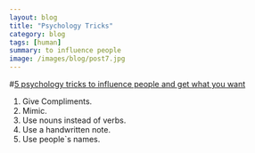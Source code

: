 ```yaml
---
layout: blog
title: "Psychology Tricks"
category: blog
tags: [human]  
summary: to influence people
image: /images/blog/post7.jpg
---
```


#[5 psychology tricks to influence people and get what you want]
1. Give Compliments.
2. Mimic.
3. Use nouns instead of verbs.
4. Use a handwritten note.
5. Use people`s names.

[5 psychology tricks to influence people and get what you want]: <http://www.techinsider.io/influence-people-strategy-psychology-2016-3>

